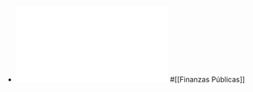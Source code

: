 - ![El impacto de la deuda pública en el crecimiento económico ](../assets/Cuáles_son_las_principales_conclusiones_y_recomendaciones_del_estudio._1642170033236_0.pdf) #[[Finanzas Públicas]]